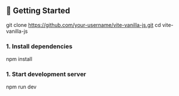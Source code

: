 ## 🚀 Getting Started

git clone https://github.com/your-username/vite-vanilla-js.git
cd vite-vanilla-js

### 1. Install dependencies

npm install

### 1. Start development server

npm run dev
